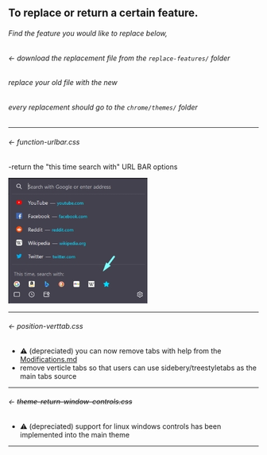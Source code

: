 ## To replace or return a certain feature.

###### Find the feature you would like to replace below,
###### ← download the replacement file from the `replace-features/` folder
###### replace your old file with the new
###### every replacement should go to the `chrome/themes/` folder
---

###### ← function-urlbar.css

-return the "this time search with" URL BAR options<br>

![returnurlbar](preview/returnurlbar.png)

---

###### ← position-verttab.css

- :warning: (depreciated) you can now remove tabs with help from the [Modifications.md](Modifications.md)
- remove verticle tabs so that users can use sidebery/treestyletabs as the main tabs source

---

###### ← ~~theme-return-window-controls.css~~

- :warning: (depreciated) support for linux windows controls has been implemented into the main theme

---
